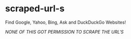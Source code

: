 # scraped-url-s
Find Google, Yahoo, Bing, Ask and DuckDuckGo Websites!

*NONE OF THIS GOT PERMISSION TO SCRAPE THE URL'S*
